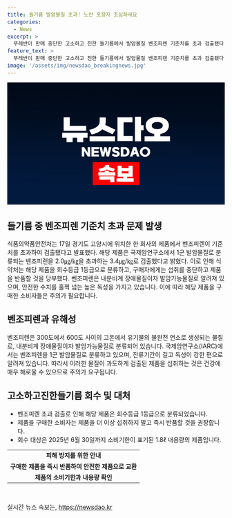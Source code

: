 ```yaml
---
title: 들기름 발암물질 초과! 노란 포장지 조심하세요
categories:
  - News
excerpt: >
  뚜레반이 판매 중단한 고소하고 진한 들기름에서 발암물질 벤조피렌 기준치를 초과 검출됐다. 이 물질은 국제암연구소에서 1군 발암물질로 분류되며, 내분비계 장애와 잔류기간이 긴 독성 물질이다. 소비자는 섭취 중단하고 제품을 반품할 것을 권고받았으며, 2025년 6월 30일까지의 제품이 회수 대상이다. 해당 제품은 1.8ℓ 용량이다.
feature_text: >
  뚜레반이 판매 중단한 고소하고 진한 들기름에서 발암물질 벤조피렌 기준치를 초과 검출됐다. 이 물질은 국제암연구소에서 1군 발암물질로 분류되며, 내분비계 장애와 잔류기간이 긴 독성 물질이다. 소비자는 섭취 중단하고 제품을 반품할 것을 권고받았으며, 2025년 6월 30일까지의 제품이 회수 대상이다. 해당 제품은 1.8ℓ 용량이다.
image: '/assets/img/newsdao_breakingnews.jpg'
---
```


<p><img src="/assets/img/newsdao_breakingnews.jpg" alt="implanttips 속보" /></p>

<h2 data-ke-size="size26">들기름 중 벤조피렌 기준치 초과 문제 발생</h2>

<p data-ke-size="size16">식품의약품안전처는 17일 경기도 고양시에 위치한 한 회사의 제품에서 벤조피렌이 기준치를 초과하여 검출됐다고 발표했다. 해당 제품은 국제암연구소에서 1군 발암물질로 분류되는 벤조피렌을 2.0㎍/㎏을 초과하는 3.4㎍/㎏로 검출했다고 밝혔다. 이로 인해 식약처는 해당 제품을 회수등급 1등급으로 분류하고, 구매자에게는 섭취를 중단하고 제품을 반품할 것을 당부했다. 벤조피렌은 내분비계 장애물질이자 발암가능물질로 알려져 있으며, 안전한 수치를 훌쩍 넘는 높은 독성을 가지고 있습니다. 이에 따라 해당 제품을 구매한 소비자들은 주의가 필요합니다.</p>

<h2 data-ke-size="size26">벤조피렌과 유해성</h2>

<p data-ke-size="size16">벤조피렌은 300도에서 600도 사이의 고온에서 유기물의 불완전 연소로 생성되는 물질로, 내분비계 장애물질이자 발암가능물질로 분류되어 있습니다. 국제암연구소(IARC)에서는 벤조피렌을 1군 발암물질로 분류하고 있으며, 잔류기간이 길고 독성이 강한 편으로 알려져 있습니다. 따라서 이러한 물질이 과도하게 검출된 제품을 섭취하는 것은 건강에 매우 해로울 수 있으므로 주의가 요구됩니다.</p>

<h2 data-ke-size="size26">고소하고진한들기름 회수 및 대처</h2>

<ul>
    <li>벤조피렌 초과 검출로 인해 해당 제품은 회수등급 1등급으로 분류되었습니다.</li>
    <li>제품을 구매한 소비자는 제품을 더 이상 섭취하지 말고 즉시 반품할 것을 권장합니다.</li>
    <li>회수 대상은 2025년 6월 30일까지 소비기한이 표기된 1.8ℓ 내용량의 제품입니다.</li>
</ul>

<table>
    <tr>
        <td style="text-align: center; height: 17px;"><b>피해 방지를 위한 안내</b></td>
    </tr>
    <tr>
        <td style="text-align: center; height: 17px;"><b>구매한 제품을 즉시 반품하여 안전한 제품으로 교환</b></td>
    </tr>
    <tr>
        <td style="text-align: center; height: 17px;"><b>제품의 소비기한과 내용량 확인</b></td>
    </tr>
</table>

<p data-ke-size="size16">&nbsp;</p>
실시간 뉴스 속보는, <a href="https://newsdao.kr" rel="dofollow">https://newsdao.kr</a>


